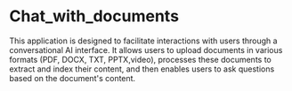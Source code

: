 # Chat_with_documents
This application is designed to facilitate interactions with users through a conversational AI interface. It allows users to upload documents in various formats (PDF, DOCX, TXT, PPTX,video), processes these documents to extract and index their content, and then enables users to ask questions based on the document's content.



